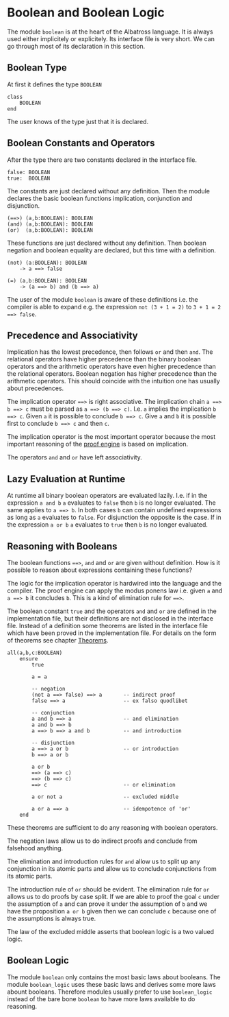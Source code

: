 # Boolean and Boolean Logic

The module `boolean` is at the heart of the Albatross language. It is always
used either implicitely or explicitely. Its interface file is very short. We
can go through most of its declaration in this section.

## Boolean Type

At first it defines the type `BOOLEAN`

    class
        BOOLEAN
    end

The user knows of the type just that it is declared.

## Boolean Constants and Operators

After the type there are two constants declared in the interface file.

    false: BOOLEAN
    true:  BOOLEAN

The constants are just declared without any definition. Then the module
declares the basic boolean functions implication, conjunction and disjunction.

    (==>) (a,b:BOOLEAN): BOOLEAN
    (and) (a,b:BOOLEAN): BOOLEAN
    (or)  (a,b:BOOLEAN): BOOLEAN

These functions are just declared without any definition. Then boolean
negation and boolean equality are declared, but this time with a definition.

    (not) (a:BOOLEAN): BOOLEAN
        -> a ==> false

    (=) (a,b:BOOLEAN): BOOLEAN
        -> (a ==> b) and (b ==> a)

The user of the module `boolean` is aware of these definitions i.e. the
compiler is able to expand e.g. the expression `not (3 + 1 = 2)` to `3 + 1 = 2
==> false`.


## Precedence and Associativity

Implication has the lowest precedence, then follows `or` and then `and`. The
relational operators have higher precedence than the binary boolean operators
and the arithmetic operators have even higher precedence than the relational
operators. Boolean negation has higher precedence than the arithmetic
operators. This should coincide with the intuition one has usually about
precedences.

The implication operator `==>` is right associative. The implication chain `a
==> b ==> c` must be parsed as `a ==> (b ==> c)`. I.e. `a` implies the
implication `b ==> c`. Given `a` it is possible to conclude `b ==> c`. Give
`a` and `b` it is possible first to conclude `b ==> c` and then `c`.

The implication operator is the most important operator because the most
important reasoning of the [proof engine](proof_engine.md) is based on
implication.

The operators `and` and `or` have left associativity.


## Lazy Evaluation at Runtime

At runtime all binary boolean operators are evaluated lazily. I.e. if in the
expression `a and b` `a` evaluates to `false` then `b` is no longer
evaluated. The same applies to `a ==> b`. In both cases `b` can contain
undefined expressions as long as `a` evaluates to `false`. For disjunction the
opposite is the case. If in the expression `a or b` `a` evaluates to `true`
then `b` is no longer evaluated.


## Reasoning with Booleans

The boolean functions `==>`, `and` and `or` are given without definition. How
is it possible to reason about expressions containing these functions?

The logic for the implication operator is hardwired into the language and the
compiler. The proof engine can apply the modus ponens law i.e. given `a` and
`a ==> b` it concludes `b`. This is a kind of elimination rule for `==>`.

The boolean constant `true` and the operators `and` and `or` are defined in
the implementation file, but their definitions are not disclosed in the
interface file. Instead of a definition some theorems are listed in the
interface file which have been proved in the implementation file. For details
on the form of theorems see chapter [Theorems](theorems.md).

    all(a,b,c:BOOLEAN)
        ensure
            true

            a = a

            -- negation
            (not a ==> false) ==> a       -- indirect proof
            false ==> a                   -- ex falso quodlibet

            -- conjunction
            a and b ==> a                 -- and elimination
            a and b ==> b
            a ==> b ==> a and b           -- and introduction

            -- disjunction
            a ==> a or b                  -- or introduction
            b ==> a or b

            a or b
            ==> (a ==> c)
            ==> (b ==> c)
            ==> c                         -- or elimination

            a or not a                    -- excluded middle

            a or a ==> a                  -- idempotence of 'or'
        end

These theorems are sufficient to do any reasoning with boolean operators.

The negation laws allow us to do indirect proofs and conclude from falsehood
anything.

The elimination and introduction rules for `and` allow us to split up any
conjunction in its atomic parts and allow us to conclude conjunctions from its
atomic parts.

The introduction rule of `or` should be evident. The elimination rule for `or`
allows us to do proofs by case split. If we are able to proof the goal `c`
under the assumption of `a` and can prove it under the assumption of `b` and
we have the proposition `a or b` given then we can conclude `c` because one of
the assumptions is always true.

The law of the excluded middle asserts that boolean logic is a two valued
logic.


## Boolean Logic

The module `boolean` only contains the most basic laws about booleans. The
module `boolean_logic` uses these basic laws and derives some more laws abount
booleans. Therefore modules usually prefer to use `boolean_logic` instead of
the bare bone `boolean` to have more laws available to do reasoning.

<!---
Local Variables:
mode: outline
coding: iso-latin-1
outline-regexp: "#+"
End:
-->
